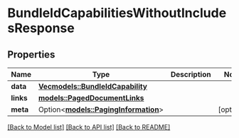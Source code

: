 # BundleIdCapabilitiesWithoutIncludesResponse

## Properties

Name | Type | Description | Notes
------------ | ------------- | ------------- | -------------
**data** | [**Vec<models::BundleIdCapability>**](BundleIdCapability.md) |  | 
**links** | [**models::PagedDocumentLinks**](PagedDocumentLinks.md) |  | 
**meta** | Option<[**models::PagingInformation**](PagingInformation.md)> |  | [optional]

[[Back to Model list]](../README.md#documentation-for-models) [[Back to API list]](../README.md#documentation-for-api-endpoints) [[Back to README]](../README.md)


